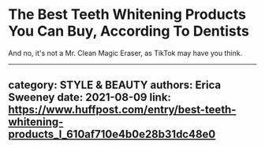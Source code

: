 # The Best Teeth Whitening Products You Can Buy, According To Dentists

And no, it's not a Mr. Clean Magic Eraser, as TikTok may have you think.

---
category: STYLE & BEAUTY
authors: Erica Sweeney
date: 2021-08-09
link: https://www.huffpost.com/entry/best-teeth-whitening-products_l_610af710e4b0e28b31dc48e0
---
